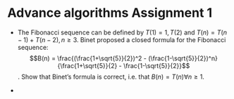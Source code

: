 # Advance algorithms Assignment 1

- The Fibonacci sequence can be defined by $T(1) = 1, T(2)$ and $T(n) = T(n-1) + T(n-2), n\ge 3$. Binet proposed a closed formula for the Fibonacci sequence: $$B(n) = \frac{(\frac{1+\sqrt{5}}{2})^2 - (\frac{1-\sqrt{5}}{2})^n}{\frac{1+\sqrt{5}}{2} - \frac{1-\sqrt{5}}{2}}$$. Show that Binet’s formula is correct, i.e. that $B(n) = T(n) ∀n \ge 1$.

- 

